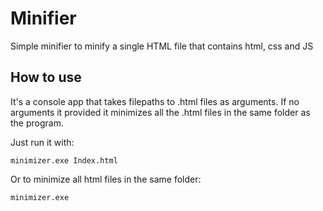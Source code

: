 # Minifier
Simple minifier to minify a single HTML file that contains html, css and JS

## How to use
It's a console app that takes filepaths to .html files as arguments.
If no arguments it provided it minimizes all the .html files in the same folder as the program.

Just run it with:
```
minimizer.exe Index.html
```

Or to minimize all html files in the same folder:
```
minimizer.exe
```

